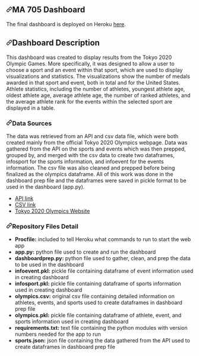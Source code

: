 <h2 dir="auto"><a id="user-content-dashboard-description" class="anchor" aria-hidden="true" href="#dashboard-description"><svg class="octicon octicon-link" viewBox="0 0 16 16" version="1.1" width="16" height="16" aria-hidden="true"><path fill-rule="evenodd" d="M7.775 3.275a.75.75 0 001.06 1.06l1.25-1.25a2 2 0 112.83 2.83l-2.5 2.5a2 2 0 01-2.83 0 .75.75 0 00-1.06 1.06 3.5 3.5 0 004.95 0l2.5-2.5a3.5 3.5 0 00-4.95-4.95l-1.25 1.25zm-4.69 9.64a2 2 0 010-2.83l2.5-2.5a2 2 0 012.83 0 .75.75 0 001.06-1.06 3.5 3.5 0 00-4.95 0l-2.5 2.5a3.5 3.5 0 004.95 4.95l1.25-1.25a.75.75 0 00-1.06-1.06l-1.25 1.25a2 2 0 01-2.83 0z"></path></svg></a>MA 705 Dashboard</h2>
<p dir="auto">The final dashboard is deployed on Heroku <a href="https://hill-rachel.herokuapp.com" rel="nofollow">here</a>.</p>
<h2 dir="auto"><a id="user-content-dashboard-description" class="anchor" aria-hidden="true" href="#dashboard-description"><svg class="octicon octicon-link" viewBox="0 0 16 16" version="1.1" width="16" height="16" aria-hidden="true"><path fill-rule="evenodd" d="M7.775 3.275a.75.75 0 001.06 1.06l1.25-1.25a2 2 0 112.83 2.83l-2.5 2.5a2 2 0 01-2.83 0 .75.75 0 00-1.06 1.06 3.5 3.5 0 004.95 0l2.5-2.5a3.5 3.5 0 00-4.95-4.95l-1.25 1.25zm-4.69 9.64a2 2 0 010-2.83l2.5-2.5a2 2 0 012.83 0 .75.75 0 001.06-1.06 3.5 3.5 0 00-4.95 0l-2.5 2.5a3.5 3.5 0 004.95 4.95l1.25-1.25a.75.75 0 00-1.06-1.06l-1.25 1.25a2 2 0 01-2.83 0z"></path></svg></a>Dashboard Description</h2>
<p dir="auto">This dashboard was created to display results from the Tokyo 2020 Olympic Games. More specifically, it was designed to allow a user to choose a sport and an event within that sport, which are used to display visualizations and statistics. The visualizations show the number of medals awarded in that sport and event, both in total and for the United States. Athlete statistics, including the number of athletes, youngest athlete age, oldest athlete age, average athlete age, the number of ranked athletes, and the average athlete rank for the events within the selected sport are displayed in a table. </p>
<h3 dir="auto"><a id="user-content-data-sources" class="anchor" aria-hidden="true" href="#data-sources"><svg class="octicon octicon-link" viewBox="0 0 16 16" version="1.1" width="16" height="16" aria-hidden="true"><path fill-rule="evenodd" d="M7.775 3.275a.75.75 0 001.06 1.06l1.25-1.25a2 2 0 112.83 2.83l-2.5 2.5a2 2 0 01-2.83 0 .75.75 0 00-1.06 1.06 3.5 3.5 0 004.95 0l2.5-2.5a3.5 3.5 0 00-4.95-4.95l-1.25 1.25zm-4.69 9.64a2 2 0 010-2.83l2.5-2.5a2 2 0 012.83 0 .75.75 0 001.06-1.06 3.5 3.5 0 00-4.95 0l-2.5 2.5a3.5 3.5 0 004.95 4.95l1.25-1.25a.75.75 0 00-1.06-1.06l-1.25 1.25a2 2 0 01-2.83 0z"></path></svg></a>Data Sources</h3>
<p dir="auto">The data was retrieved from an API and csv data file, which were both created mainly from the official Tokyo 2020 Olympics webpage. Data was gathered from the API on the sports and events which was then prepped, grouped by, and merged with the csv data to create two dataframes, infosport for the sports information, and infoevent for the events information. The csv file was also cleaned and prepped before being finalized as the olympics dataframe. All of this work was done in the dashboard prep file and the dataframes were saved in pickle format to be used in the dashboard (app.py).  </p>
<ul dir="auto">
<li><a href="https://olypi.com/" rel="nofollow">API link</a></li>
<li><a href="https://www.kaggle.com/aliaamiri/2020-summer-olympics-dataset" rel="nofollow">CSV link</a></li>
<li><a href="https://olympics.com/en/olympic-games/tokyo-2020" rel="nofollow">Tokyo 2020 Olympics Website</a></li>
</ul>
<h3 dir="auto"><a id="user-content-other-comments" class="anchor" aria-hidden="true" href="#other-comments"><svg class="octicon octicon-link" viewBox="0 0 16 16" version="1.1" width="16" height="16" aria-hidden="true"><path fill-rule="evenodd" d="M7.775 3.275a.75.75 0 001.06 1.06l1.25-1.25a2 2 0 112.83 2.83l-2.5 2.5a2 2 0 01-2.83 0 .75.75 0 00-1.06 1.06 3.5 3.5 0 004.95 0l2.5-2.5a3.5 3.5 0 00-4.95-4.95l-1.25 1.25zm-4.69 9.64a2 2 0 010-2.83l2.5-2.5a2 2 0 012.83 0 .75.75 0 001.06-1.06 3.5 3.5 0 00-4.95 0l-2.5 2.5a3.5 3.5 0 004.95 4.95l1.25-1.25a.75.75 0 00-1.06-1.06l-1.25 1.25a2 2 0 01-2.83 0z"></path></svg></a>Repository Files Detail</h3>
<ul dir="auto">
<li><strong>Procfile:</strong>
  <a> included to tell Heroku what commands to run to start the web app</a></li>
<li><strong>app.py:</strong>
  <a> python file used to create and run the dashboard </a></li>
<li><strong>dashboardprep.py:</strong>
  <a> python file used to gather, clean, and prep the data to be used in the dashboard </a></li>
<li><strong>infoevent.pkl:</strong>
  <a> pickle file containing dataframe of event information used in creating dashboard </a></li>
<li><strong>infosport.pkl:</strong>
  <a> pickle file containing dataframe of sports information used in creating dashboard </a></li>
<li><strong>olympics.csv:</strong>
  <a> original csv file containing detailed information on athletes, events, and sports used to create dataframes in dashboard prep file </a></li>
<li><strong>olympics.pkl:</strong>
  <a> pickle file containing dataframe of athlete, event, and sports information used in creating dashboard </a></li>
<li><strong>requirements.txt:</strong>
  <a> text file containing the python modules with version numbers needed for the app to run  </a></li>
<li><strong>sports.json:</strong>
  <a> json file containing the data gathered from the API used to create dataframes in dashboard prep file  </a></li>
</ul>

